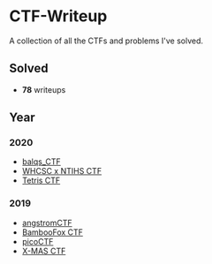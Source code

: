 # CTF-Writeup
A collection of all the CTFs and problems I've solved.
## Solved
- **78** writeups
## Year
### 2020
- [balqs_CTF](https://github.com/whaleshark271/CTF-Writeup/tree/master/2020/balqs_CTF)
- [WHCSC x NTIHS CTF](https://github.com/whaleshark271/CTF-Writeup/tree/master/2020/WHCSC%20x%20NTIHS%20CTF%202020)
- [Tetris CTF](https://github.com/whaleshark271/CTF-Writeup/tree/master/2020/Tetris%20CTF%202020)
### 2019
- [angstromCTF](https://github.com/whaleshark271/CTF-Writeup/tree/master/2019/angstromCTF2019)
- [BambooFox CTF](https://github.com/whaleshark271/CTF-Writeup/tree/master/2019/BambooFox%20CTF%202019)
- [picoCTF](https://github.com/whaleshark271/CTF-Writeup/tree/master/2019/picoCTF%202019)
- [X-MAS CTF](https://github.com/whaleshark271/CTF-Writeup/tree/master/2019/X-MAS%20CTF%202019)